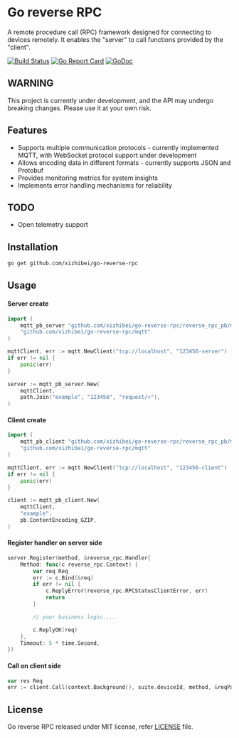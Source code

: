 # Go reverse RPC

A remote procedure call (RPC) framework designed for connecting to devices remotely. It enables the "server" to call functions provided by the "client".

[![Build Status](https://github.com/xizhibei/go-reverse-rpc/workflows/go/badge.svg?branch=master)](https://github.com/xizhibei/go-reverse-rpc/actions?query=branch%3Amaster)
[![Go Report Card](https://goreportcard.com/badge/github.com/xizhibei/go-reverse-rpc)](https://goreportcard.com/report/github.com/xizhibei/go-reverse-rpc)
[![GoDoc](https://pkg.go.dev/badge/github.com/xizhibei/go-reverse-rpc?status.svg)](https://pkg.go.dev/github.com/xizhibei/go-reverse-rpc?tab=doc)
<!-- [![codecov](https://codecov.io/gh/xizhibei/go-reverse-rpc/branch/master/graph/badge.svg)](https://codecov.io/gh/xizhibei/go-reverse-rpc) -->
<!-- [![Sourcegraph](https://sourcegraph.com/github.com/xizhibei/go-reverse-rpc/-/badge.svg)](https://sourcegraph.com/github.com/gin-gonic/gin?badge) -->
<!-- [![Release](https://img.shields.io/github/release/xizhibei/go-reverse-rpc.svg?style=flat-square)](https://github.com/xizhibei/go-reverse-rpc/releases) -->

## WARNING

This project is currently under development, and the API may undergo breaking changes. Please use it at your own risk.


## Features

- Supports multiple communication protocols - currently implemented MQTT, with WebSocket protocol support under development
- Allows encoding data in different formats - currently supports JSON and Protobuf
- Provides monitoring metrics for system insights
- Implements error handling mechanisms for reliability

## TODO

- Open telemetry support

## Installation

```bash
go get github.com/xizhibei/go-reverse-rpc
```

## Usage

#### Server create
```go
import (
    mqtt_pb_server "github.com/xizhibei/go-reverse-rpc/reverse_rpc_pb/mqtt_server"
    "github.com/xizhibei/go-reverse-rpc/mqtt"
)

mqttClient, err := mqtt.NewClient("tcp://localhost", "123456-server")
if err != nil {
    panic(err)
}

server := mqtt_pb_server.New(
    mqttClient,
    path.Join("example", "123456", "request/+"),
)
```

#### Client create
```go
import (
    mqtt_pb_client "github.com/xizhibei/go-reverse-rpc/reverse_rpc_pb/mqtt_client"
    "github.com/xizhibei/go-reverse-rpc/mqtt"
)

mqttClient, err := mqtt.NewClient("tcp://localhost", "123456-client")
if err != nil {
    panic(err)
}

client := mqtt_pb_client.New(
    mqttClient,
    "example",
    pb.ContentEncoding_GZIP,
)
```

#### Register handler on server side
```go
server.Register(method, &reverse_rpc.Handler{
    Method: func(c reverse_rpc.Context) {
        var req Req
        err := c.Bind(&req)
        if err != nil {
            c.ReplyError(reverse_rpc.RPCStatusClientError, err)
            return
        }

        // your business logic ...

        c.ReplyOK(req)
    },
    Timeout: 5 * time.Second,
})
```

#### Call on client side
```go
var res Req
err := client.Call(context.Background(), suite.deviceId, method, &reqParams, &res)
```

## License

Go reverse RPC released under MIT license, refer [LICENSE](LICENSE) file.
